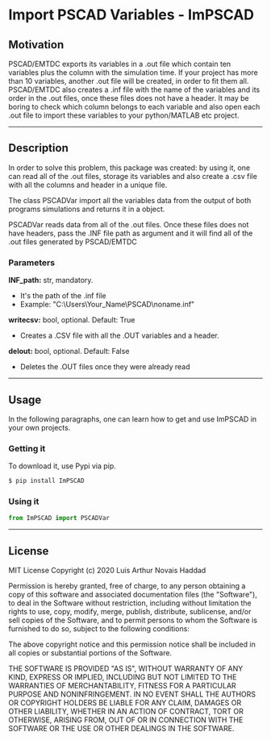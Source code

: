 # Import PSCAD Variables - ImPSCAD

## Motivation

PSCAD/EMTDC exports its variables in a .out file which contain ten variables plus the column with the simulation time. If your project has more than 10 variables, another .out file will be created, in order to fit them all. PSCAD/EMTDC also creates a .inf file with the name of the variables and its order in the .out files, once these files does not have a header. It may be boring to check which column belongs to each variable and also open each .out file to import these variables to your python/MATLAB etc project. 

__________________

## Description

In order to solve this problem, this package was created: by using it, one can read all of the .out files, storage its variables and also create a .csv file with all the columns and header in a unique file.

The class PSCADVar import all the variables data from the output of both programs simulations and returns it in a object.

PSCADVar reads data from all of the .out files. Once these files does not have headers, pass the .INF file path as argument and it will find all of the .out files generated by PSCAD/EMTDC

### Parameters

**INF_path:** str, mandatory. 

 - It's the path of the .inf file 
 - Example: "C:\Users\Your_Name\PSCAD\noname.inf"

**writecsv:** bool, optional. Default: True

 - Creates a .CSV file with all the .OUT variables and a header. 

**delout:**   bool, optional. Default: False

 - Deletes the .OUT files once they were already read

___________________

## Usage

In the following paragraphs, one can learn how to get and use ImPSCAD in your own projects.

###  Getting it

To download it, use Pypi via pip.
```sh
$ pip install ImPSCAD
```

### Using it

```Python
from ImPSCAD import PSCADVar
```


___________________

## License

MIT License
Copyright (c) 2020 Luis Arthur Novais Haddad


Permission is hereby granted, free of charge, to any person obtaining a copy
of this software and associated documentation files (the "Software"), to deal
in the Software without restriction, including without limitation the rights
to use, copy, modify, merge, publish, distribute, sublicense, and/or sell
copies of the Software, and to permit persons to whom the Software is
furnished to do so, subject to the following conditions:


The above copyright notice and this permission notice shall be included in all
copies or substantial portions of the Software.


THE SOFTWARE IS PROVIDED "AS IS", WITHOUT WARRANTY OF ANY KIND, EXPRESS OR
IMPLIED, INCLUDING BUT NOT LIMITED TO THE WARRANTIES OF MERCHANTABILITY,
FITNESS FOR A PARTICULAR PURPOSE AND NONINFRINGEMENT. IN NO EVENT SHALL THE
AUTHORS OR COPYRIGHT HOLDERS BE LIABLE FOR ANY CLAIM, DAMAGES OR OTHER
LIABILITY, WHETHER IN AN ACTION OF CONTRACT, TORT OR OTHERWISE, ARISING FROM,
OUT OF OR IN CONNECTION WITH THE SOFTWARE OR THE USE OR OTHER DEALINGS IN THE
SOFTWARE.